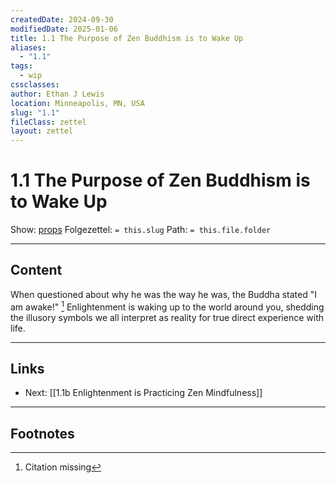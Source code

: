 ```yaml
---
createdDate: 2024-09-30
modifiedDate: 2025-01-06
title: 1.1 The Purpose of Zen Buddhism is to Wake Up
aliases:
  - "1.1"
tags:
  - wip
cssclasses: 
author: Ethan J Lewis
location: Minneapolis, MN, USA
slug: "1.1"
fileClass: zettel
layout: zettel
---
```


# 1.1 The Purpose of Zen Buddhism is to Wake Up

Show: [props](obsidian://adv-uri?vault=ejl-zk&commandid=properties%3Aopen-local) 
Folgezettel: `= this.slug` 
Path: `= this.file.folder`
- - -

## Content

When questioned about why he was the way he was, the Buddha stated "I am awake!" [^1] Enlightenment is waking up to the  world around you, shedding the illusory symbols we all interpret as reality for true direct experience with life. 

- - -

## Links

- Next: [[1.1b Enlightenment is Practicing Zen Mindfulness]]

- - -

## Footnotes

[^1]: Citation missing